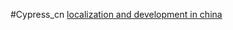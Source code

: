 #Cypress_cn
[localization and development in china](https://github.com/edx/edx-platform/wiki/localization-and-development-in-china)
